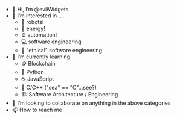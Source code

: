 - 👋 Hi, I’m @evilWidgets
- 👀 I’m interested in ...
  - 🤖 robots! 
  - 🔦 energy! 
  - ⚙️ automation! 
  - 💻 software engineering 
  - 💭 "ethical" software engineering
- 🌱 I’m currently learning
  - 🪙 Blockchain 
  - 🐍 Python 
  - ☕ JavaScript
  - 🌊 C/C++ ("sea" == "C"...see?) 
  - 🏗️ Software Architecture / Engineering 
- 💞️ I’m looking to collaborate on anything in the above categories
- 📫 How to reach me

<!---
evilWidgets/evilWidgets is a ✨ special ✨ repository because its `README.md` (this file) appears on your GitHub profile.
You can click the Preview link to take a look at your changes.
--->
